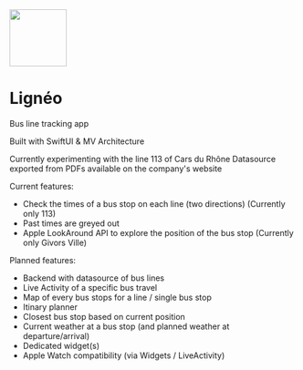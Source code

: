 <img width="100" src="https://github.com/zaktolba/ligneo/assets/45199202/d18e29dc-4dc2-4bd0-94a9-333bb1f5fe4e">

# Lignéo
Bus line tracking app

Built with SwiftUI & MV Architecture

Currently experimenting with the line 113 of Cars du Rhône
Datasource exported from PDFs available on the company's website

Current features:
- Check the times of a bus stop on each line (two directions) (Currently only 113)
- Past times are greyed out
- Apple LookAround API to explore the position of the bus stop (Currently only Givors Ville)

Planned features:
- Backend with datasource of bus lines
- Live Activity of a specific bus travel
- Map of every bus stops for a line / single bus stop
- Itinary planner
- Closest bus stop based on current position
- Current weather at a bus stop (and planned weather at departure/arrival)
- Dedicated widget(s)
- Apple Watch compatibility (via Widgets / LiveActivity)
